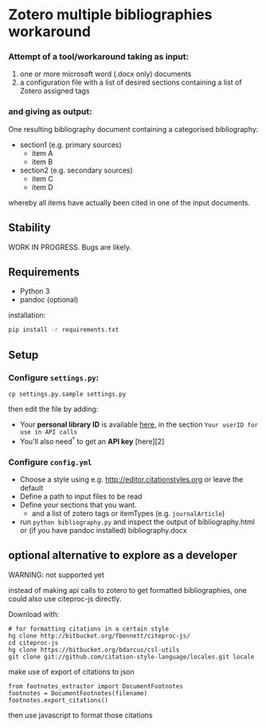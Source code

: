 # Zotero multiple bibliographies workaround

### Attempt of a tool/workaround taking as input:

1. one or more microsoft word (.docx only) documents
2. a configuration file with a list of desired sections containing a list of Zotero assigned tags

### and giving as output:

One resulting bibliography document containing a categorised bibliography:

- section1 (e.g. primary sources)
    - item A
    - item B
- section2 (e.g. secondary sources)
    - item C
    - item D

whereby all items have actually been cited in one of the input documents.

## Stability

WORK IN PROGRESS. Bugs are likely.

## Requirements

- Python 3
- pandoc (optional)

installation:

```bash
pip install -r requirements.txt
```

## Setup

### Configure `settings.py`:

```
cp settings.py.sample settings.py
```

then edit the file by adding: 

- Your **personal library ID** is available [here](https://www.zotero.org/settings/keys), in the section `Your userID for use in API calls`
- You'll also need<sup>†</sup> to get an **API key** [here][2]

### Configure `config.yml`

- Choose a style using e.g. <http://editor.citationstyles.org> or leave the default
- Define a path to input files to be read
- Define your sections that you want.
    - and a list of zotero tags or itemTypes (e.g. `journalArticle`) 
- run `python bibliography.py` and inspect the output of bibliography.html or (if you have pandoc installed) bibliography.docx



## optional alternative to explore as a developer 

WARNING: not supported yet

instead of making api calls to zotero to get formatted bibliographies, one could also use citeproc-js directly.

Download with:

```
# for formatting citations in a certain style
hg clone http://bitbucket.org/fbennett/citeproc-js/
cd citeproc-js
hg clone https://bitbucket.org/bdarcus/csl-utils
git clone git://github.com/citation-style-language/locales.git locale
```

make use of export of citations to json

```
from footnotes_extractor import DocumentFootnotes
footnotes = DocumentFootnotes(filename)
footnotes.export_citations()
```

then use javascript to format those citations